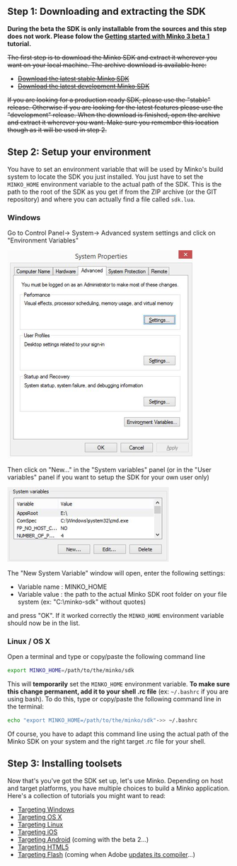 Step 1: Downloading and extracting the SDK
------------------------------------------

**During the beta the SDK is only installable from the sources and this step does not work. Please folow the [Getting started with Minko 3 beta 1](Getting_started_with_Minko_3_beta_1.md) tutorial.**

<strike>The first step is to download the Minko SDK and extract it wherever you want on your local machine. The archive download is available here:

-   [Download the latest stable Minko SDK](http://minko/download)
-   [Download the latest development Minko SDK](http://minko/download)

If you are looking for a production ready SDK, please use the "stable" release. Otherwise if you are looking for the latest features please use the "development" release. When the download is finished, open the archive and extract it wherever you want. Make sure you remember this location though as it will be used in step 2.</strike>

Step 2: Setup your environment
------------------------------

You have to set an environment variable that will be used by Minko's build system to locate the SDK you just installed. You just have to set the `MINKO_HOME` environment variable to the actual path of the SDK. This is the path to the root of the SDK as you get if from the ZIP archive (or the GIT repository) and where you can actually find a file called `sdk.lua`.

### Windows

Go to Control Panel-> System-> Advanced system settings and click on "Environment Variables"

![](images/Minko_win_env_variables.jpg "images/Minko_win_env_variables.jpg")

Then click on "New..." in the "System variables" panel (or in the "User variables" panel if you want to setup the SDK for your own user only)

![](images/Minko_win_new_env_variable.jpg "images/Minko_win_new_env_variable.jpg")

The "New System Variable" window will open, enter the following settings:

-   Variable name : MINKO_HOME
-   Variable value : the path to the actual Minko SDK root folder on your file system (ex: "C:\minko-sdk" without quotes)

and press "OK". If it worked correctly the `MINKO_HOME` environment variable should now be in the list.

### Linux / OS X

Open a terminal and type or copy/paste the following command line


```bash
export MINKO_HOME=/path/to/the/minko/sdk 
```


This will **temporarily** set the `MINKO_HOME` environment variable. **To make sure this change permanent, add it to your shell .rc file** (ex: `~/.bashrc` if you are using bash). To do this, type or copy/paste the following command line in the terminal:


```bash
echo "export MINKO_HOME=/path/to/the/minko/sdk"->> ~/.bashrc 
```


Of course, you have to adapt this command line using the actual path of the Minko SDK on your system and the right target .rc file for your shell.

Step 3: Installing toolsets
---------------------------

Now that's you've got the SDK set up, let's use Minko. Depending on host and target platforms, you have multiple choices to build a Minko application. Here's a collection of tutorials you might want to read:

-   [Targeting Windows](Targeting_Windows.md)
-   [Targeting OS X](Targeting_OS_X.md)
-   [Targeting Linux](Targeting_Linux.md)
-   [Targeting iOS](Targeting_iOS.md)
-   [Targeting Android](Targeting_Android.md) (coming with the beta 2...)
-   [Targeting HTML5](Targeting_HTML5.md)
-   [Targeting Flash](Targeting_Flash.md) (coming when Adobe [updates its compiler](https://github.com/adobe-flash/crossbridge/issues/28)...)

